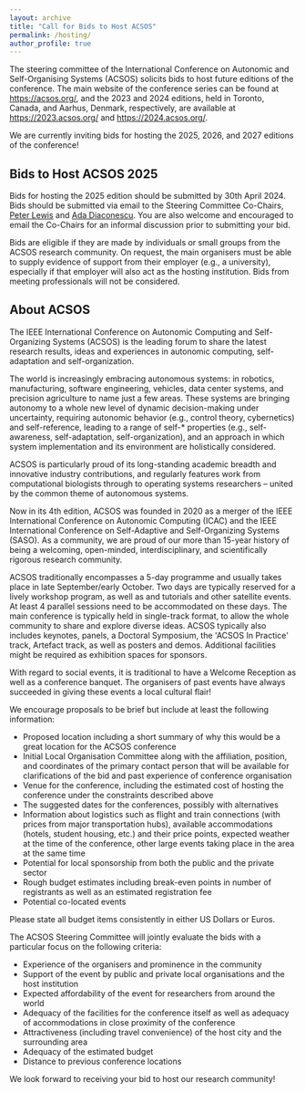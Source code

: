 ```yaml
---
layout: archive
title: "Call for Bids to Host ACSOS"
permalink: /hosting/
author_profile: true
---
```


The steering committee of the International Conference on Autonomic and Self-Organising Systems (ACSOS) solicits bids to host future editions of the conference. The main website of the conference series can be found at <https://acsos.org/>, and the 2023 and 2024 editions, held in Toronto, Canada, and Aarhus, Denmark, respectively, are available at <https://2023.acsos.org/> and <https://2024.acsos.org/>.

We are currently inviting bids for hosting the 2025, 2026, and 2027 editions of the conference!

## Bids to Host ACSOS 2025

Bids for hosting the 2025 edition should be submitted by 30th April 2024. Bids should be submitted via email to the Steering Committee Co-Chairs, [Peter Lewis](mailto:peter.lewis@ontariotechu.ca) and [Ada Diaconescu](mailto:ada.diaconescu@telecom-paris.fr). You are also welcome and encouraged to email the Co-Chairs for an informal discussion prior to submitting your bid.

Bids are eligible if they are made by individuals or small groups from the ACSOS research community. On request, the main organisers must be able to supply evidence of support from their employer (e.g., a university), especially if that employer will also act as the hosting institution. Bids from meeting professionals will not be considered.


## About ACSOS

The IEEE International Conference on Autonomic Computing and Self-Organizing Systems (ACSOS) is the leading forum to share the latest research results, ideas and experiences in autonomic computing, self-adaptation and self-organization.

The world is increasingly embracing autonomous systems: in robotics, manufacturing, software engineering, vehicles, data center systems, and precision agriculture to name just a few areas. These systems are bringing autonomy to a whole new level of dynamic decision-making under uncertainty, requiring autonomic behavior (e.g., control theory, cybernetics) and self-reference, leading to a range of self-* properties (e.g., self-awareness, self-adaptation, self-organization), and an approach in which system implementation and its environment are holistically considered.

ACSOS is particularly proud of its long-standing academic breadth and innovative industry contributions, and regularly features work from computational biologists through to operating systems researchers – united by the common theme of autonomous systems.

Now in its 4th edition, ACSOS was founded in 2020 as a merger of the IEEE International Conference on Autonomic Computing (ICAC) and the IEEE International Conference on Self-Adaptive and Self-Organizing Systems (SASO). As a community, we are proud of our more than 15-year history of being a welcoming, open-minded, interdisciplinary, and scientifically rigorous research community.


ACSOS traditionally encompasses a 5-day programme and usually takes place in late September/early October. Two days are typically reserved for a lively workshop program, as well as and tutorials and other satellite events. At least 4 parallel sessions need to be accommodated on these days. The main conference is typically held in single-track format, to allow the whole community to share and explore diverse ideas. ACSOS typically also includes keynotes, panels, a Doctoral Symposium, the 'ACSOS In Practice' track, Artefact track, as well as posters and demos. Additional facilities might be required as exhibition spaces for sponsors.

With regard to social events, it is traditional to have a Welcome Reception as well as a conference banquet. The organisers of past events have always succeeded in giving these events a local cultural flair!

We encourage proposals to be brief but include at least the following information:
 * Proposed location including a short summary of why this would be a great location for the ACSOS conference
* Initial Local Organisation Committee along with the affiliation, position, and coordinates of the primary contact person that will be available for clarifications of the bid and past experience of conference organisation
 * Venue for the conference, including the estimated cost of hosting the conference under the constraints described above
 * The suggested dates for the conferences, possibly with alternatives
 * Information about logistics such as flight and train connections (with prices from major transportation hubs), available accommodations (hotels, student housing, etc.) and their price points, expected weather at the time of the conference, other large events taking place in the area at the same time
 * Potential for local sponsorship from both the public and the private sector
 * Rough budget estimates including break-even points in number of registrants as well as an estimated registration fee
 * Potential co-located events

Please state all budget items consistently in either US Dollars or Euros.

The ACSOS Steering Committee will jointly evaluate the bids with a particular focus on the following criteria:
 * Experience of the organisers and prominence in the community
 * Support of the event by public and private local organisations and the host institution
 * Expected affordability of the event for researchers from around the world
 *  Adequacy of the facilities for the conference itself as well as adequacy of accommodations in close proximity of the conference
 *  Attractiveness (including travel convenience) of the host city and the surrounding area
 *  Adequacy of the estimated budget
 *  Distance to previous conference locations

We look forward to receiving your bid to host our research community!

